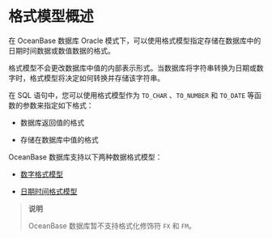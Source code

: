# 格式模型概述

在 OceanBase 数据库 Oracle 模式下，可以使用格式模型指定存储在数据库中的日期时间数据或数值数据的格式。

格式模型不会更改数据库中值的内部表示形式。当数据库将字符串转换为日期或数字时，格式模型将决定如何转换并存储该字符串。

在 SQL 语句中，您可以使用格式模型作为 `TO_CHAR` 、`TO_NUMBER` 和 `TO_DATE` 等函数的参数来指定如下格式：

* 数据库返回值的格式

* 存储在数据库中值的格式

OceanBase 数据库支持以下两种数据格式模型：

* [数字格式模型](../4.format/2.format-1.md)

* [日期时间格式模型](../4.format/3.date-and-time-formatting.md)

>**说明**
>
>OceanBase 数据库暂不支持格式化修饰符 `FX` 和 `FM`。
